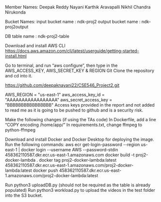 Member Names:
Deepak Reddy Nayani
Karthik Aravapalli
Nikhil Chandra Nirukonda

Bucket Names:
input bucket name : ndk-proj2
output bucket name : ndk-proj2output

DB table name : ndk-proj2-table

Download and install AWS CLI
https://docs.aws.amazon.com/cli/latest/userguide/getting-started-install.html

Go to terminal, and run “aws configure”, then type in the AWS_ACCESS_KEY, AWS_SECRET_KEY & REGION
Git Clone the repository and cd into it.

https://github.com/deepaknayani22/CSE546_Project2.git

AWS_REGION = "us-east-1"
aws_access_key_id = "AAAAAAAAAAAAAAAAA"
aws_secret_access_key = "BBBBBBBBBBBBBBBB"
Access keys provided in the report and not added to read me as it is going to be pushed to github and is a security risk.

Make the following changes (if using the TAs code)
In Dockerfile, add a line “COPY encoding /home/app/”
In requirements.txt, change ffmpeg to python-ffmpeg

Download and install Docker and Docker Desktop for deploying the image.
Run the following commands:
aws ecr get-login-password --region us-east-1 | docker login --username AWS --password-stdin 458362110587.dkr.ecr.us-east-1.amazonaws.com
docker build -t proj2-docker-lambda .
docker tag proj2-docker-lambda:latest 458362110587.dkr.ecr.us-east-1.amazonaws.com/proj2-docker-lambda:latest
docker push 458362110587.dkr.ecr.us-east-1.amazonaws.com/proj2-docker-lambda:latest

Run python3 uploadDB.py (should not be required as the table is already populated)
Run python3 workload.py to upload the videos in the test folder into the S3 bucket.
